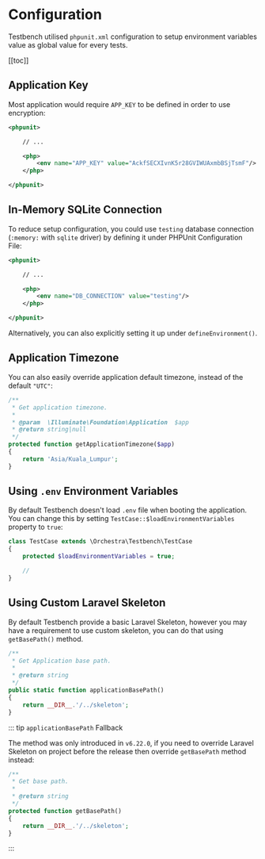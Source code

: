 # Configuration

Testbench utilised `phpunit.xml` configuration to setup environment variables value as global value for every tests.

[[toc]]

## Application Key

Most application would require `APP_KEY` to be defined in order to use encryption:

```xml
<phpunit>

    // ...

    <php>
        <env name="APP_KEY" value="AckfSECXIvnK5r28GVIWUAxmbBSjTsmF"/>
    </php>

</phpunit>
```

## In-Memory SQLite Connection

To reduce setup configuration, you could use `testing` database connection (`:memory:` with `sqlite` driver) by defining it under PHPUnit Configuration File:

```xml
<phpunit>

    // ...

    <php>
        <env name="DB_CONNECTION" value="testing"/>
    </php>

</phpunit>
```

Alternatively, you can also explicitly setting it up under `defineEnvironment()`.

## Application Timezone

You can also easily override application default timezone, instead of the default `"UTC"`:

```php
/**
 * Get application timezone.
 *
 * @param  \Illuminate\Foundation\Application  $app
 * @return string|null
 */
protected function getApplicationTimezone($app)
{
    return 'Asia/Kuala_Lumpur';
}
```

## Using `.env` Environment Variables

By default Testbench doesn't load `.env` file when booting the application. You can change this by setting `TestCase::$loadEnvironmentVariables` property to `true`:

```php
class TestCase extends \Orchestra\Testbench\TestCase
{
    protected $loadEnvironmentVariables = true;

    // 
}  
```

## Using Custom Laravel Skeleton

By default Testbench provide a basic Laravel Skeleton, however you may have a requirement to use custom skeleton, you can do that using `getBasePath()` method.

```php
/**
 * Get Application base path.
 *
 * @return string
 */
public static function applicationBasePath()
{
    return __DIR__.'/../skeleton';
}
```

::: tip <code>applicationBasePath</code> Fallback

The method was only introduced in `v6.22.0`, if you need to override Laravel Skeleton on project before the release then override `getBasePath` method instead:

```php
/**
 * Get base path.
 *
 * @return string
 */
protected function getBasePath() 
{
    return __DIR__.'/../skeleton';
}
```
:::
